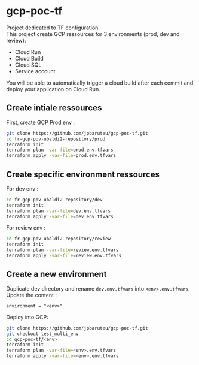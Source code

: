 # gcp-poc-tf

Project dedicated to TF configuration.  
This project create GCP ressources for 3 environments (prod, dev and review):
- Cloud Run
- Cloud Build
- Cloud SQL
- Service account

You will be able to automatically trigger a cloud build after each commit and deploy your application on Cloud Run.

## Create intiale ressources

First, create GCP Prod env :

```bash
git clone https://github.com/jpbaruteu/gcp-poc-tf.git
cd fr-gcp-pov-ubaldi2-repository/prod
terraform init
terraform plan -var-file=prod.env.tfvars
terraform apply -var-file=prod.env.tfvars
```

## Create specific environment ressources

For dev env :

```bash
cd fr-gcp-pov-ubaldi2-repository/dev
terraform init
terraform plan -var-file=dev.env.tfvars
terraform apply -var-file=dev.env.tfvars
```

For review env :

```bash
cd fr-gcp-pov-ubaldi2-repository/review
terraform init
terraform plan -var-file=review.env.tfvars
terraform apply -var-file=review.env.tfvars
```

## Create a new environment

Duplicate dev directory and rename `dev.env.tfvars` into `<env>.env.tfvars`. Update the content :

```
environment = "<env>"
```

Deploy <env> into GCP:

```bash
git clone https://github.com/jpbaruteu/gcp-poc-tf.git
git checkout test_multi_env
cd gcp-poc-tf/<env>
terraform init
terraform plan -var-file=<env>.env.tfvars
terraform apply -var-file=<env>.env.tfvars
```
